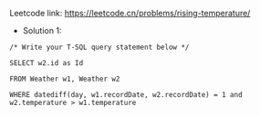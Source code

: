 Leetcode link: https://leetcode.cn/problems/rising-temperature/ 

- Solution 1:
```
/* Write your T-SQL query statement below */

SELECT w2.id as Id

FROM Weather w1, Weather w2

WHERE datediff(day, w1.recordDate, w2.recordDate) = 1 and w2.temperature > w1.temperature
```
